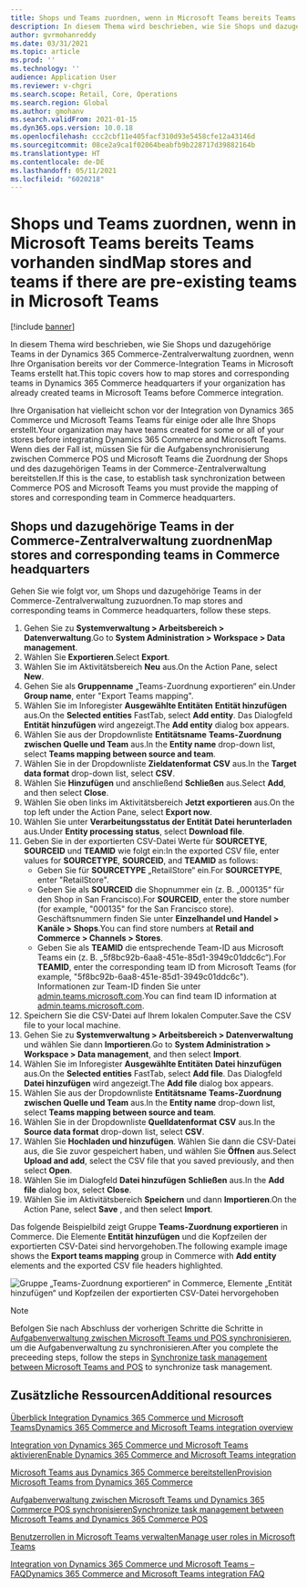 ```yaml
---
title: Shops und Teams zuordnen, wenn in Microsoft Teams bereits Teams vorhanden sind
description: In diesem Thema wird beschrieben, wie Sie Shops und dazugehörige Teams in der Dynamics 365 Commerce-Zentralverwaltung zuordnen, wenn Ihre Organisation bereits vor der Commerce-Integration Teams in Microsoft Teams erstellt hat.
author: gvrmohanreddy
ms.date: 03/31/2021
ms.topic: article
ms.prod: ''
ms.technology: ''
audience: Application User
ms.reviewer: v-chgri
ms.search.scope: Retail, Core, Operations
ms.search.region: Global
ms.author: gmohanv
ms.search.validFrom: 2021-01-15
ms.dyn365.ops.version: 10.0.18
ms.openlocfilehash: ccc2cbf11e405facf310d93e5458cfe12a43146d
ms.sourcegitcommit: 08ce2a9ca1f02064beabfb9b228717d39882164b
ms.translationtype: HT
ms.contentlocale: de-DE
ms.lasthandoff: 05/11/2021
ms.locfileid: "6020218"
---
```

# <a name="map-stores-and-teams-if-there-are-pre-existing-teams-in-microsoft-teams"></a><span data-ttu-id="3f16c-103">Shops und Teams zuordnen, wenn in Microsoft Teams bereits Teams vorhanden sind</span><span class="sxs-lookup"><span data-stu-id="3f16c-103">Map stores and teams if there are pre-existing teams in Microsoft Teams</span></span>

[!include [banner](includes/banner.md)]

<span data-ttu-id="3f16c-104">In diesem Thema wird beschrieben, wie Sie Shops und dazugehörige Teams in der Dynamics 365 Commerce-Zentralverwaltung zuordnen, wenn Ihre Organisation bereits vor der Commerce-Integration Teams in Microsoft Teams erstellt hat.</span><span class="sxs-lookup"><span data-stu-id="3f16c-104">This topic covers how to map stores and corresponding teams in Dynamics 365 Commerce headquarters if your organization has already created teams in Microsoft Teams before Commerce integration.</span></span>

<span data-ttu-id="3f16c-105">Ihre Organisation hat vielleicht schon vor der Integration von Dynamics 365 Commerce und Microsoft Teams Teams für einige oder alle Ihre Shops erstellt.</span><span class="sxs-lookup"><span data-stu-id="3f16c-105">Your organization may have teams created for some or all of your stores before integrating Dynamics 365 Commerce and Microsoft Teams.</span></span> <span data-ttu-id="3f16c-106">Wenn dies der Fall ist, müssen Sie für die Aufgabensynchronisierung zwischen Commerce POS und Microsoft Teams die Zuordnung der Shops und des dazugehörigen Teams in der Commerce-Zentralverwaltung bereitstellen.</span><span class="sxs-lookup"><span data-stu-id="3f16c-106">If this is the case, to establish task synchronization between Commerce POS and Microsoft Teams you must provide the mapping of stores and corresponding team in Commerce headquarters.</span></span>

## <a name="map-stores-and-corresponding-teams-in-commerce-headquarters"></a><span data-ttu-id="3f16c-107">Shops und dazugehörige Teams in der Commerce-Zentralverwaltung zuordnen</span><span class="sxs-lookup"><span data-stu-id="3f16c-107">Map stores and corresponding teams in Commerce headquarters</span></span> 

<span data-ttu-id="3f16c-108">Gehen Sie wie folgt vor, um Shops und dazugehörige Teams in der Commerce-Zentralverwaltung zuzuordnen.</span><span class="sxs-lookup"><span data-stu-id="3f16c-108">To map stores and corresponding teams in Commerce headquarters, follow these steps.</span></span>

1. <span data-ttu-id="3f16c-109">Gehen Sie zu **Systemverwaltung \> Arbeitsbereich \> Datenverwaltung**.</span><span class="sxs-lookup"><span data-stu-id="3f16c-109">Go to **System Administration \> Workspace \> Data management**.</span></span>
1. <span data-ttu-id="3f16c-110">Wählen Sie **Exportieren**.</span><span class="sxs-lookup"><span data-stu-id="3f16c-110">Select **Export**.</span></span> 
1. <span data-ttu-id="3f16c-111">Wählen Sie im Aktivitätsbereich **Neu** aus.</span><span class="sxs-lookup"><span data-stu-id="3f16c-111">On the Action Pane, select **New**.</span></span>
1. <span data-ttu-id="3f16c-112">Gehen Sie als **Gruppenname** „Teams-Zuordnung exportieren“ ein.</span><span class="sxs-lookup"><span data-stu-id="3f16c-112">Under **Group name**, enter "Export Teams mapping".</span></span>
1. <span data-ttu-id="3f16c-113">Wählen Sie im Inforegister **Ausgewählte Entitäten** **Entität hinzufügen** aus.</span><span class="sxs-lookup"><span data-stu-id="3f16c-113">On the **Selected entities** FastTab, select **Add entity**.</span></span> <span data-ttu-id="3f16c-114">Das Dialogfeld **Entität hinzufügen** wird angezeigt.</span><span class="sxs-lookup"><span data-stu-id="3f16c-114">The **Add entity** dialog box appears.</span></span>  
1. <span data-ttu-id="3f16c-115">Wählen Sie aus der Dropdownliste **Entitätsname** **Teams-Zuordnung zwischen Quelle und Team** aus.</span><span class="sxs-lookup"><span data-stu-id="3f16c-115">In the **Entity name** drop-down list, select **Teams mapping between source and team**.</span></span>
1. <span data-ttu-id="3f16c-116">Wählen Sie in der Dropdownliste **Zieldatenformat** **CSV** aus.</span><span class="sxs-lookup"><span data-stu-id="3f16c-116">In the **Target data format** drop-down list, select **CSV**.</span></span>
1. <span data-ttu-id="3f16c-117">Wählen Sie **Hinzufügen** und anschließend **Schließen** aus.</span><span class="sxs-lookup"><span data-stu-id="3f16c-117">Select **Add**, and then select **Close**.</span></span>
1. <span data-ttu-id="3f16c-118">Wählen Sie oben links im Aktivitätsbereich **Jetzt exportieren** aus.</span><span class="sxs-lookup"><span data-stu-id="3f16c-118">On the top left under the Action Pane, select **Export now**.</span></span>
1. <span data-ttu-id="3f16c-119">Wählen Sie unter **Verarbeitungsstatus der Entität** **Datei herunterladen** aus.</span><span class="sxs-lookup"><span data-stu-id="3f16c-119">Under **Entity processing status**, select **Download file**.</span></span>
1. <span data-ttu-id="3f16c-120">Geben Sie in der exportierten CSV-Datei Werte für **SOURCETYE**, **SOURCEID** und **TEAMID** wie folgt ein:</span><span class="sxs-lookup"><span data-stu-id="3f16c-120">In the exported CSV file, enter values for **SOURCETYPE**, **SOURCEID**, and **TEAMID** as follows:</span></span>
    - <span data-ttu-id="3f16c-121">Geben Sie für **SOURCETYPE** „RetailStore“ ein.</span><span class="sxs-lookup"><span data-stu-id="3f16c-121">For **SOURCETYPE**, enter "RetailStore".</span></span> 
    - <span data-ttu-id="3f16c-122">Geben Sie als **SOURCEID** die Shopnummer ein (z. B. „000135“ für den Shop in San Francisco).</span><span class="sxs-lookup"><span data-stu-id="3f16c-122">For **SOURCEID**, enter the store number (for example, "000135" for the San Francisco store).</span></span> <span data-ttu-id="3f16c-123">Geschäftsnummern finden Sie unter **Einzelhandel und Handel \> Kanäle \> Shops**.</span><span class="sxs-lookup"><span data-stu-id="3f16c-123">You can find store numbers at **Retail and Commerce \> Channels \> Stores**.</span></span>
    - <span data-ttu-id="3f16c-124">Geben Sie als **TEAMID** die entsprechende Team-ID aus Microsoft Teams ein (z. B. „5f8bc92b-6aa8-451e-85d1-3949c01ddc6c“).</span><span class="sxs-lookup"><span data-stu-id="3f16c-124">For **TEAMID**, enter the corresponding team ID from Microsoft Teams (for example, "5f8bc92b-6aa8-451e-85d1-3949c01ddc6c").</span></span> <span data-ttu-id="3f16c-125">Informationen zur Team-ID finden Sie unter [admin.teams.microsoft.com](https://admin.teams.microsoft.com).</span><span class="sxs-lookup"><span data-stu-id="3f16c-125">You can find team ID information at [admin.teams.microsoft.com](https://admin.teams.microsoft.com).</span></span>
1. <span data-ttu-id="3f16c-126">Speichern Sie die CSV-Datei auf Ihrem lokalen Computer.</span><span class="sxs-lookup"><span data-stu-id="3f16c-126">Save the CSV file to your local machine.</span></span>
1. <span data-ttu-id="3f16c-127">Gehen Sie zu **Systemverwaltung \> Arbeitsbereich \> Datenverwaltung** und wählen Sie dann **Importieren**.</span><span class="sxs-lookup"><span data-stu-id="3f16c-127">Go to **System Administration \> Workspace \> Data management**, and then select **Import**.</span></span>
1. <span data-ttu-id="3f16c-128">Wählen Sie im Inforegister **Ausgewählte Entitäten** **Datei hinzufügen** aus.</span><span class="sxs-lookup"><span data-stu-id="3f16c-128">On the **Selected entities** FastTab, select **Add file**.</span></span> <span data-ttu-id="3f16c-129">Das Dialogfeld **Datei hinzufügen** wird angezeigt.</span><span class="sxs-lookup"><span data-stu-id="3f16c-129">The **Add file** dialog box appears.</span></span>
1. <span data-ttu-id="3f16c-130">Wählen Sie aus der Dropdownliste **Entitätsname** **Teams-Zuordnung zwischen Quelle und Team** aus.</span><span class="sxs-lookup"><span data-stu-id="3f16c-130">In the **Entity name** drop-down list, select **Teams mapping between source and team**.</span></span>
1. <span data-ttu-id="3f16c-131">Wählen Sie in der Dropdownliste **Quelldatenformat** **CSV** aus.</span><span class="sxs-lookup"><span data-stu-id="3f16c-131">In the **Source data format** drop-down list, select **CSV**.</span></span>
1. <span data-ttu-id="3f16c-132">Wählen Sie **Hochladen und hinzufügen**. Wählen Sie dann die CSV-Datei aus, die Sie zuvor gespeichert haben, und wählen Sie **Öffnen** aus.</span><span class="sxs-lookup"><span data-stu-id="3f16c-132">Select **Upload and add**, select the CSV file that you saved previously, and then select **Open**.</span></span>
1. <span data-ttu-id="3f16c-133">Wählen Sie im Dialogfeld **Datei hinzufügen** **Schließen** aus.</span><span class="sxs-lookup"><span data-stu-id="3f16c-133">In the **Add file** dialog box, select **Close**.</span></span>
1. <span data-ttu-id="3f16c-134">Wählen Sie im Aktivitätsbereich **Speichern** und dann **Importieren**.</span><span class="sxs-lookup"><span data-stu-id="3f16c-134">On the Action Pane, select **Save** , and then select **Import**.</span></span>

<span data-ttu-id="3f16c-135">Das folgende Beispielbild zeigt Gruppe **Teams-Zuordnung exportieren** in Commerce. Die Elemente **Entität hinzufügen** und die Kopfzeilen der exportierten CSV-Datei sind hervorgehoben.</span><span class="sxs-lookup"><span data-stu-id="3f16c-135">The following example image shows the **Export teams mapping** group in Commerce with **Add entity** elements and the exported CSV file headers highlighted.</span></span>

![Gruppe „Teams-Zuordnung exportieren“ in Commerce, Elemente „Entität hinzufügen“ und Kopfzeilen der exportierten CSV-Datei hervorgehoben](media/d365-commerce-data-mgmt-export-entity.png)

> [!NOTE]
> <span data-ttu-id="3f16c-137">Befolgen Sie nach Abschluss der vorherigen Schritte die Schritte in [Aufgabenverwaltung zwischen Microsoft Teams und POS synchronisieren](synchronize-tasks-teams-pos.md), um die Aufgabenverwaltung zu synchronisieren.</span><span class="sxs-lookup"><span data-stu-id="3f16c-137">After you complete the preceeding steps, follow the steps in [Synchronize task management between Microsoft Teams and POS](synchronize-tasks-teams-pos.md) to synchronize task management.</span></span> 

## <a name="additional-resources"></a><span data-ttu-id="3f16c-138">Zusätzliche Ressourcen</span><span class="sxs-lookup"><span data-stu-id="3f16c-138">Additional resources</span></span>

[<span data-ttu-id="3f16c-139">Überblick Integration Dynamics 365 Commerce und Microsoft Teams</span><span class="sxs-lookup"><span data-stu-id="3f16c-139">Dynamics 365 Commerce and Microsoft Teams integration overview</span></span>](commerce-teams-integration.md)

[<span data-ttu-id="3f16c-140">Integration von Dynamics 365 Commerce und Microsoft Teams aktivieren</span><span class="sxs-lookup"><span data-stu-id="3f16c-140">Enable Dynamics 365 Commerce and Microsoft Teams integration</span></span>](enable-teams-integration.md)

[<span data-ttu-id="3f16c-141">Microsoft Teams aus Dynamics 365 Commerce bereitstellen</span><span class="sxs-lookup"><span data-stu-id="3f16c-141">Provision Microsoft Teams from Dynamics 365 Commerce</span></span>](provision-teams-from-commerce.md)

[<span data-ttu-id="3f16c-142">Aufgabenverwaltung zwischen Microsoft Teams und Dynamics 365 Commerce POS synchronisieren</span><span class="sxs-lookup"><span data-stu-id="3f16c-142">Synchronize task management between Microsoft Teams and Dynamics 365 Commerce POS</span></span>](synchronize-tasks-teams-pos.md)

[<span data-ttu-id="3f16c-143">Benutzerrollen in Microsoft Teams verwalten</span><span class="sxs-lookup"><span data-stu-id="3f16c-143">Manage user roles in Microsoft Teams</span></span>](manage-user-roles-teams.md)

[<span data-ttu-id="3f16c-144">Integration von Dynamics 365 Commerce und Microsoft Teams – FAQ</span><span class="sxs-lookup"><span data-stu-id="3f16c-144">Dynamics 365 Commerce and Microsoft Teams integration FAQ</span></span>](teams-integration-faq.md)
